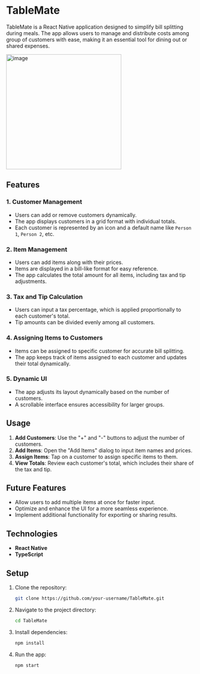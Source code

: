 # TableMate

TableMate is a React Native application designed to simplify bill splitting during meals. The app allows users to manage and distribute costs among group of customers with ease, making it an essential tool for dining out or shared expenses.

<img width="309" alt="image" src="https://github.com/user-attachments/assets/a6992dcb-a745-4a26-9234-f345fd99a691" />

## Features

### 1. Customer Management
- Users can add or remove customers dynamically.
- The app displays customers in a grid format with individual totals.
- Each customer is represented by an icon and a default name like `Person 1`, `Person 2`, etc.

### 2. Item Management
- Users can add items along with their prices.
- Items are displayed in a bill-like format for easy reference.
- The app calculates the total amount for all items, including tax and tip adjustments.

### 3. Tax and Tip Calculation
- Users can input a tax percentage, which is applied proportionally to each customer's total.
- Tip amounts can be divided evenly among all customers.

### 4. Assigning Items to Customers
- Items can be assigned to specific customer for accurate bill splitting.
- The app keeps track of items assigned to each customer and updates their total dynamically.

### 5. Dynamic UI
- The app adjusts its layout dynamically based on the number of customers.
- A scrollable interface ensures accessibility for larger groups.

## Usage
1. **Add Customers**: Use the "+" and "-" buttons to adjust the number of customers.
2. **Add Items**: Open the "Add Items" dialog to input item names and prices.
3. **Assign Items**: Tap on a customer to assign specific items to them.
4. **View Totals**: Review each customer's total, which includes their share of the tax and tip.

## Future Features
- Allow users to add multiple items at once for faster input.
- Optimize and enhance the UI for a more seamless experience.
- Implement additional functionality for exporting or sharing results.

## Technologies
- **React Native**
- **TypeScript**

## Setup
1. Clone the repository:
   ```bash
   git clone https://github.com/your-username/TableMate.git
   ```
2. Navigate to the project directory:
   ```bash
   cd TableMate
   ```
3. Install dependencies:
   ```bash
   npm install
   ```
4. Run the app:
   ```bash
   npm start
   ```


